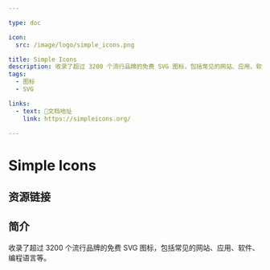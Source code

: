 ```yaml
---

type: doc

icon:
  src: /image/logo/simple_icons.png

title: Simple Icons
description: 收录了超过 3200 个流行品牌的免费 SVG 图标，包括常见的网站、应用、软件、编程语言等。
tags:
  - 图标
  - SVG

links:
  - text: 📖文档地址
    link: https://simpleicons.org/

---
```


<ShowLogo />

# Simple Icons

<ShowTags />

<ShowBreadcrumb />

## 资源链接

<ShowLinks />

## 简介

收录了超过 3200 个流行品牌的免费 SVG 图标，包括常见的网站、应用、软件、编程语言等。
